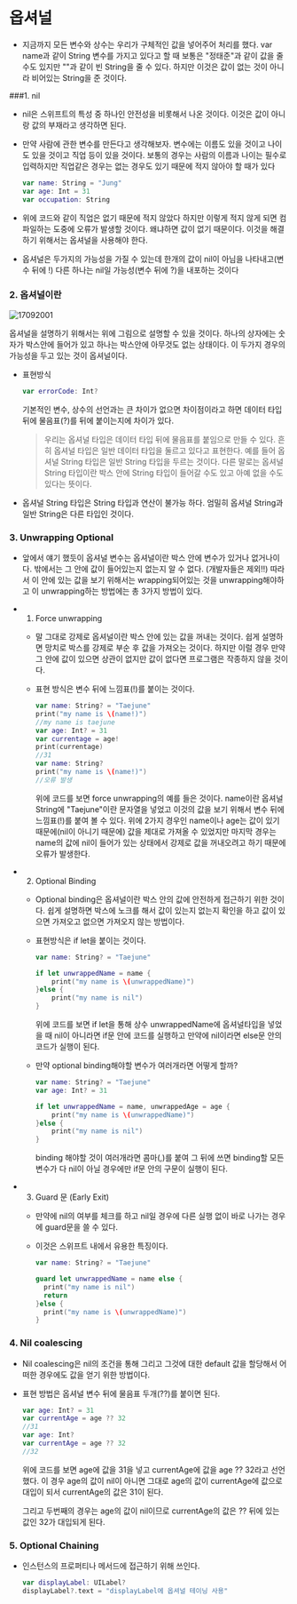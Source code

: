 # 옵셔널

- 지금까지 모든 변수와 상수는 우리가 구체적인 값을 넣어주어 처리를 했다. var name과 같이 String 변수를 가지고 있다고 할 때 보통은 "정태준"과 같이 값을 줄 수도 있지만 ""과 같이 빈 String을 줄 수 있다. 하지만 이것은 값이 없는 것이 아니라 비어있는 String을 준 것이다.

###1. nil

- nil은 스위프트의 특성 중 하나인 안전성을 비롯해서 나온 것이다. 이것은 값이 아니랑 값의 부재라고 생각하면 된다. 


- 만약 사람에 관한 변수를 만든다고 생각해보자. 변수에는 이름도 있을 것이고 나이도 있을 것이고 직업 등이 있을 것이다. 보통의 경우는 사람의 이름과 나이는 필수로 입력하지만 직업같은 경우는 없는 경우도 있기 때문에 적지 않아야 할 때가 있다 

  ```swift
  var name: String = "Jung"
  var age: Int = 31
  var occupation: String
  ```

- 위에 코드와 같이 직업은 없기 때문에 적지 않았다 하지만 이렇게 적지 않게 되면 컴파일하는 도중에 오류가 발생할 것이다. 왜냐하면 값이 없기 때문이다. 이것을 해결하기 위해서는 옵셔널을 사용해야 한다. 

- 옵셔널은 두가지의 가능성을 가질 수 있는데 한개의 값이 nil이 아님을 나타내고(변수 뒤에 !) 다른 하나는 nil일 가능성(변수 뒤에 ?)을 내포하는 것이다

### 2. 옵셔널이란



![17092001](https://github.com/simajune/iOS_School/blob/master/Img/17092001.png)

옵셔널을 설명하기 위해서는 위에 그림으로 설명할 수 있을 것이다. 하나의 상자에는 숫자가 박스안에 들어가 있고 하나는 박스안에 아무것도 없는 상태이다. 이 두가지 경우의 가능성을 두고 있는 것이 옵셔널이다. 

- 표현방식

  ```swift
  var errorCode: Int?
  ```

  기본적인 변수, 상수의 선언과는 큰 차이가 없으면 차이점이라고 하면 데이터 타입 뒤에 물음표(?)를 뒤에 붙이는지에 차이가 있다.

  > 우리는 옵셔널 타입은 데이터 타입 뒤에 물음표를 붙임으로 만들 수 있다. 흔히 옵셔널 타입은 일반 데이터 타입을 둘르고 있다고 표현한다. 예를 들어 옵셔널 String 타입은 일반 String 타입을 두르는 것이다. 다른 말로는 옵셔널 String 타입이란 박스 안에 String 타입이 들어갈 수도 있고 아예 없을 수도 있다는 뜻이다. 

- 옵셔널 String 타입은 String 타입과 연산이 불가능 하다. 엄밀히 옵셔널 String과 일반 String은 다른 타입인 것이다.

### 3. Unwrapping Optional

- 앞에서 얘기 했듯이 옵셔널 변수는 옵셔널이란 박스 안에 변수가 있거나 없거나이다. 밖에서는 그 안에 값이 들어있는지 없는지 알 수 없다. (개발자들은 제외!!) 따라서 이 안에 있는 값을 보기 위해서는 wrapping되어있는 것을 unwrapping해야하고 이 unwrapping하는 방법에는 총 3가지 방법이 있다. 

- 1. Force unwrapping

  - 말 그대로 강제로 옵셔널이란 박스 안에 있는 값을 꺼내는 것이다. 쉽게 설명하면 망치로 박스를 강제로 부순 후 값을 가져오는 것이다. 하지만 이럴 경우 만약 그 안에 값이 있으면 상관이 없지만 값이 없다면 프로그램은 작종하지 않을 것이다.

  - 표현 방식은 변수 뒤에 느낌표(!)를 붙이는 것이다.

    ```swift
    var name: String? = "Taejune"
    print("my name is \(name!)")
    //my name is taejune
    var age: Int? = 31
    var currentage = age!
    print(currentage)
    //31
    var name: String?
    print("my name is \(name!)")
    //오류 발생
    ```

    위에 코드를 보면 force unwrapping의 예를 들은 것이다. name이란 옵셔널 String에 "Taejune"이란 문자열을 넣었고 이것의 값을 보기 위해서 변수 뒤에 느낌표(!)를 붙여 볼 수 있다. 위에 2가지 경우인 name이나 age는 값이 있기 때문에(nil이 아니기 때문에) 값을 제대로 가져올 수 있었지만 마지막 경우는 name의 값에 nil이 들어가 있는 상태에서 강제로 값을 꺼내오려고 하기 때문에 오류가 발생한다.

- 2. Optional Binding

  - Optional binding은 옵셔널이란 박스 안의 값에 안전하게 접근하기 위한 것이다. 쉽게 설명하면 박스에 노크를 해서 값이 있는지 없는지 확인을 하고 값이 있으면 가져오고 없으면 가져오지 않는 방법이다. 

  - 표현방식은 if let을 붙이는 것이다.

    ```swift
    var name: String? = "Taejune"

    if let unwrappedName = name {
        print("my name is \(unwrappedName)")
    }else {
        print("my name is nil")
    }
    ```

    위에 코드를 보면 if let을 통해 상수 unwrappedName에 옵셔널타입을 넣었을 때 nil이 아니라면 if문 안에 코드를 실행하고 만약에 nil이라면 else문 안의 코드가 실행이 된다.

  - 만약 optional binding해야할 변수가 여러개라면 어떻게 할까?

    ```swift
    var name: String? = "Taejune"
    var age: Int? = 31

    if let unwrappedName = name, unwrappedAge = age {
        print("my name is \(unwrappedName)")
    }else {
        print("my name is nil")
    }
    ```

    binding 해야할 것이 여러개라면 콤마(,)를 붙여 그 뒤에 쓰면 binding할 모든 변수가 다 nil이 아닐 경우에만 if문 안의 구문이 실행이 된다.

- 3. Guard 문 (Early Exit)

  - 만약에 nil의 여부를 체크를 하고 nil일 경우에 다른 실행 없이 바로 나가는 경우에 guard문을 쓸 수 있다. 

  - 이것은 스위프트 내에서 유용한 특징이다.

    ```swift
    var name: String? = "Taejune"

    guard let unwrappedName = name else {
      print("my name is nil")
      return  
    }else {
      print("my name is \(unwrappedName)")
    }
    ```

### 4. Nil coalescing

- Nil coalescing은 nil의 조건을 통해 그리고 그것에 대한 default 값을 할당해서 어떠한 경우에도 값을 얻기 위한 방법이다.

- 표현 방법은 옵셔널 변수 뒤에 물음표 두개(??)를 붙이면 된다. 

  ```swift
  var age: Int? = 31
  var currentAge = age ?? 32
  //31
  var age: Int?
  var currentAge = age ?? 32
  //32
  ```

  위에 코드를 보면 age에 값을 31을 넣고 currentAge에 값을 age ?? 32라고 선언 했다. 이 경우 age의 값이 nil이 아니면 그대로 age의 값이 currentAge에 값으로 대입이 되서 currentAge의 값은 31이 된다.

  그리고 두번째의 경우는 age의 값이 nil이므로 currentAge의 값은 ?? 뒤에 있는 값인 32가 대입되게 된다.

### 5. Optional Chaining

- 인스턴스의 프로퍼티나 메서드에 접근하기 위해 쓰인다.

  ```swift
  var displayLabel: UILabel?
  displayLabel?.text = "displayLabel에 옵셔널 테이닝 사용"
  ```

  ​